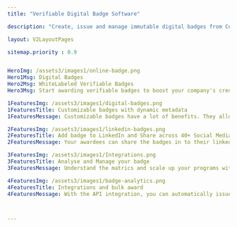 ```yaml
---
title: "Verifiable Digital Badge Software"

description: "Create, issue and manage immutable digital badges from CertifyMe"

layout: V2LayoutPages

sitemap.priority : 0.9


HeroImg: /assets3/images1/online-badge.png
Hero1Msg: Digital Badges
Hero2Msg: WhiteLabeled Verifiable Badges
Hero3Msg: Start awarding verifiable badges to boost your company's credibility in the eyes of clients and customers. Scale up your program with whitelabeled digital badges.

1FeaturesImg: /assets3/images1/digital-badges.png
1FeaturesTitle: Customizable badges with dynamic metadata
1FeaturesMessage: Customizable badges have a lot of benefits. They allow your awardees to show off their achievements with your brand in the front face. Whenever an awardee receives an award from your organisation they will share it across different social media platform. With the meta data attached with the badge awardees can forward it to a particular employee for the verification. CertifyMe have the capability to generate unique meta data for each badge created.

2FeaturesImg: /assets3/images1/linkedin-badges.png
2FeaturesTitle: Add badge to LinkedIn and Share across 40+ Social Media
2FeaturesMessage: Your awardees can share the badges in to their linkedin profile and hightlight their acheivements in a single click with our interface. Awardees also have the flexibility to share across 40+ social media platforms to showcase their badge. Sharing the badge helps you as an issuer to build brand awareness and visibility. The branding space option with CTA option helps to coverts the visitors into leads and generate inbounds.

3FeaturesImg: /assets3/images1/Integrations.png
3FeaturesTitle: Analyse and Manage your badge
3FeaturesMessage: Understand the matrics and scale up your programs with our three level analytics. You can know and visualize the number of credentials you awarded, Email opens, Page views, Social media impressions etc from the anaytics dashboard. Based on the analytics you can manage the credentials by resending it incase if the email open rate is less or remind your awardees to share the credential across different social medias. There are more advanced option and workflow to manage the credentials.

4FeaturesImg: /assets3/images1/badge-analytics.png
4FeaturesTitle: Integrations and bulk award
4FeaturesMessage: With the API integration, you can automatically issue badges when someone completes a course, program, or event. This saves time and is more efficient than issuing badges manually. You can also issue badges using a CSV file, which is helpful when you need to issue bulk awards. Integration with no-code platforms like Zapier and Integrated enables you to integrate CertifyMe with any other application without technical knowledge. We are also available as plugins on the most popular LMS platforms and applications.



---
```


